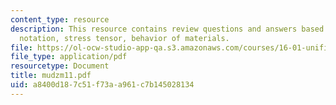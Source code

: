 ```yaml
---
content_type: resource
description: This resource contains review questions and answers based on Einstein
  notation, stress tensor, behavior of materials.
file: https://ol-ocw-studio-app-qa.s3.amazonaws.com/courses/16-01-unified-engineering-i-ii-iii-iv-fall-2005-spring-2006/a8400d187c51f73aa961c7b145028134_mudzm11.pdf
file_type: application/pdf
resourcetype: Document
title: mudzm11.pdf
uid: a8400d18-7c51-f73a-a961-c7b145028134
---
```

